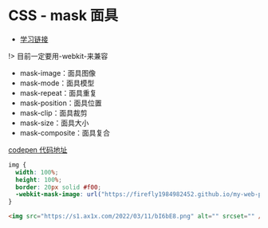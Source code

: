 # CSS - mask 面具

- [学习链接](https://www.zhangxinxu.com/wordpress/2017/11/css-css3-mask-masks/)

!> 目前一定要用-webkit-来兼容

- mask-image：面具图像
- mask-mode：面具模型
- mask-repeat：面具重复
- mask-position：面具位置
- mask-clip：面具裁剪
- mask-size：面具大小
- mask-composite：面具复合

[codepen 代码地址](https://codepen.io/firefly1984982452/pen/YzYwPpw)

```css
img {
  width: 100%;
  height: 100%;
  border: 20px solid #f00;
  -webkit-mask-image: url("https://firefly1984982452.github.io/my-web-page/animation.png");
}
```

```html
<img src="https://s1.ax1x.com/2022/03/11/bI6bE8.png" alt="" srcset="" />
```

<div class="example-box" style="height:250px">
  <img style="-webkit-mask-image: url('https://firefly1984982452.github.io/my-web-page/animation.png');
  mask-image: url('https://firefly1984982452.github.io/my-web-page/animation.png');" 
  height="100px" 
  src="https://s1.ax1x.com/2022/03/11/bI6bE8.png">
</div>
